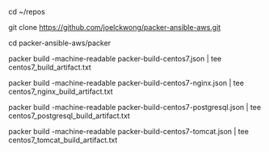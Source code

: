 cd ~/repos

git clone https://github.com/joelckwong/packer-ansible-aws.git

cd packer-ansible-aws/packer

packer build -machine-readable packer-build-centos7.json | tee centos7_build_artifact.txt

packer build -machine-readable packer-build-centos7-nginx.json | tee centos7_nginx_build_artifact.txt

packer build -machine-readable packer-build-centos7-postgresql.json | tee centos7_postgresql_build_artifact.txt

packer build -machine-readable packer-build-centos7-tomcat.json | tee centos7_tomcat_build_artifact.txt
